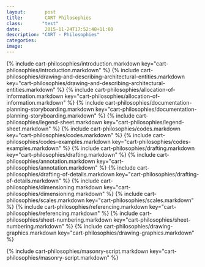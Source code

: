 ```yaml
---
layout:       post
title:        CART Philosophies
class:       "test"
date:         2015-11-24T17:52:48+11:00
description: "CART - Philosophies"
categories:
image:
---
```




<div class="cart-philosophies">

{% include cart-philosophies/introduction.markdown key="cart-philosophies/introduction.markdown" %}
{% include cart-philosophies/drawing-and-describing-architectural-entities.markdown key="cart-philosophies/drawing-and-describing-architectural-entities.markdown" %}
{% include cart-philosophies/allocation-of-information.markdown key="cart-philosophies/allocation-of-information.markdown" %}
{% include cart-philosophies/documentation-planning-storyboarding.markdown key="cart-philosophies/documentation-planning-storyboarding.markdown" %}
{% include cart-philosophies/legend-sheet.markdown key="cart-philosophies/legend-sheet.markdown" %}
{% include cart-philosophies/codes.markdown key="cart-philosophies/codes.markdown" %}
{% include cart-philosophies/codes-examples.markdown key="cart-philosophies/codes-examples.markdown" %}
{% include cart-philosophies/drafting.markdown key="cart-philosophies/drafting.markdown" %}
{% include cart-philosophies/annotation.markdown key="cart-philosophies/annotation.markdown" %}
{% include cart-philosophies/drafting-of-details.markdown key="cart-philosophies/drafting-of-details.markdown" %}
{% include cart-philosophies/dimensioning.markdown key="cart-philosophies/dimensioning.markdown" %}
{% include cart-philosophies/scales.markdown key="cart-philosophies/scales.markdown" %}
{% include cart-philosophies/referencing.markdown key="cart-philosophies/referencing.markdown" %}
{% include cart-philosophies/sheet-numbering.markdown key="cart-philosophies/sheet-numbering.markdown" %}
{% include cart-philosophies/drawing-graphics.markdown key="cart-philosophies/drawing-graphics.markdown" %}

</div>

{% include cart-philosophies/masonry-script.markdown key="cart-philosophies/masonry-script.markdown" %}
